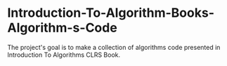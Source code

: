 # Introduction-To-Algorithm-Books-Algorithm-s-Code
The project's goal is to make a collection of algorithms code presented in Introduction To Algorithms CLRS Book.
